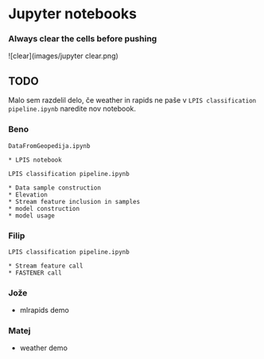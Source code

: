 # Jupyter notebooks


### Always clear the cells before pushing
![clear](images/jupyter clear.png)

## TODO
Malo sem razdelil delo, če weather in rapids ne paše v `LPIS classification pipeline.ipynb` naredite nov notebook.


### Beno
`DataFromGeopedija.ipynb`

    * LPIS notebook 

`LPIS classification pipeline.ipynb`

    * Data sample construction
    * Elevation
    * Stream feature inclusion in samples
    * model construction
    * model usage

### Filip
`LPIS classification pipeline.ipynb`

    * Stream feature call
    * FASTENER call

### Jože
* mlrapids demo

### Matej
* weather demo